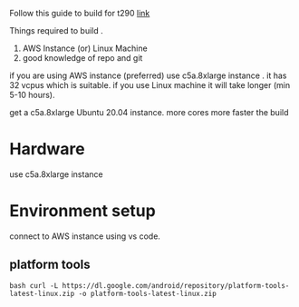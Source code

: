 

Follow this guide to build for t290 [link](https://wiki.lineageos.org/devices/gtowifi/build "link")

Things required to build .

 1. AWS Instance (or) Linux Machine
 2. good knowledge of repo and git

 if you are using AWS instance (preferred) use c5a.8xlarge instance . it has 32 vcpus which is suitable. if you use Linux machine it will take longer (min 5-10 hours). 

 get a c5a.8xlarge Ubuntu 20.04 instance. more cores more faster the build

 # Hardware

 use c5a.8xlarge instance 

 # Environment setup

 connect to AWS instance using vs code. 

 ## platform tools

 ```bash curl -L https://dl.google.com/android/repository/platform-tools-latest-linux.zip -o platform-tools-latest-linux.zip ```

 

 